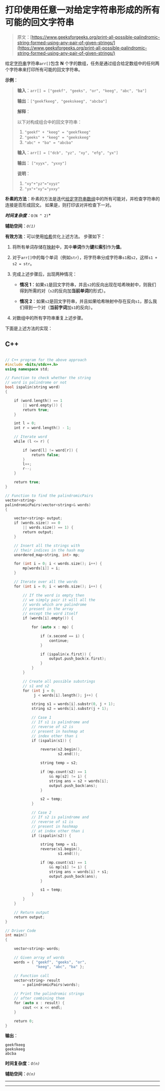 # 打印使用任意一对给定字符串形成的所有可能的回文字符串

> 原文：[https://www.geeksforgeeks.org/print-all-possible-palindromic-string-formed-using-any-pair-of-given-strings/](https://www.geeksforgeeks.org/print-all-possible-palindromic-string-formed-using-any-pair-of-given-strings/)

给定[字符串](https://www.geeksforgeeks.org/introduction-to-arrays/)字符串`arr[]`包含 **N** 个字的数组，任务是通过组合给定数组中的任何两个字符串来打印所有可能的回文字符串。

**示例**：

> **输入**：`arr[] = ["geekf", "geeks", "or", "keeg", "abc", "ba"]`
>
> **输出**：`["geekfkeeg", "geekskeeg", "abcba"]`
>
> **解释**：
>
> 以下对构成组合中的回文字符串：
>
> 1.  `"geekf" + "keeg" = "geekfkeeg"`
> 2.  `"geeks" + "keeg" = "geekskeeg"`
> 3.  `"abc" + "ba" = "abcba"`
> 
> **输入**：`arr[] = ["dcb", "yz", "xy", "efg", "yx"]`
>
> **输出**： `["xyyx", "yxxy"]`
>
> **说明**：
>
> 1.  `"xy"+"yz"="xyyz"`
> 2.  `"yx"+"xy"="yxxy"`

**朴素的方法**：朴素的方法是迭代[给定字符串数组](https://www.geeksforgeeks.org/find-all-pairs-possible-from-the-given-array/)中的所有可能对，并检查字符串的连接是否形成回文。 如果是，则打印该对并检查下一对。

 ***时间复杂度**：*`O(N ^ 2)`*

**辅助空间**：*`O(1)`*

**有效方法**：可以使用[哈希](http://www.geeksforgeeks.org/hashing-data-structure/)优化上述方法。 步骤如下：

1.  将所有单词存储在[映射](http://www.geeksforgeeks.org/map-associative-containers-the-c-standard-template-library-stl/)中，其中**单词**作为**键**和**索引**作为**值**。

2.  对于`arr[]`中的每个单词（例如`str`），将字符串分成字符串`s1`和`s2`，这样`s1 + s2 = str`。

3.  完成上述步骤后，出现两种情况：

    *   **情况 1**：如果`s1`是回文字符串，并且`s2`的反向出现在哈希映射中，则我们得到所需的对（`s2`的反向加**当前单词**的形式）。

    *   **情况 2**：如果`s2`是回文字符串，并且如果哈希映射中存在反向`s1`，那么我们得到一个对（**当前字词**加`s1`的反向）。

4.  对数组中的所有字符串重复上述步骤。

下面是上述方法的实现：

## C++

```cpp

// C++ program for the above approach 
#include <bits/stdc++.h> 
using namespace std; 

// Function to check whether the string 
// word is palindrome or not 
bool ispalin(string word) 
{ 

    if (word.length() == 1 
        || word.empty()) { 
        return true; 
    } 

    int l = 0; 
    int r = word.length() - 1; 

    // Iterate word 
    while (l <= r) { 

        if (word[l] != word[r]) { 
            return false; 
        } 
        l++; 
        r--; 
    } 

    return true; 
} 

// Function to find the palindromicPairs 
vector<string> 
palindromicPairs(vector<string>& words) 
{ 

    vector<string> output; 
    if (words.size() == 0 
        || words.size() == 1) { 
        return output; 
    } 

    // Insert all the strings with 
    // their indices in the hash map 
    unordered_map<string, int> mp; 

    for (int i = 0; i < words.size(); i++) { 
        mp[words[i]] = i; 
    } 

    // Iterate over all the words 
    for (int i = 0; i < words.size(); i++) { 

        // If the word is empty then 
        // we simply pair it will all the 
        // words which are palindrome 
        // present in the array 
        // except the word itself 
        if (words[i].empty()) { 

            for (auto x : mp) { 

                if (x.second == i) { 
                    continue; 
                } 

                if (ispalin(x.first)) { 
                    output.push_back(x.first); 
                } 
            } 
        } 

        // Create all possible substrings 
        // s1 and s2 
        for (int j = 0; 
             j < words[i].length(); j++) { 

            string s1 = words[i].substr(0, j + 1); 
            string s2 = words[i].substr(j + 1); 

            // Case 1 
            // If s1 is palindrome and 
            // reverse of s2 is 
            // present in hashmap at 
            // index other than i 
            if (ispalin(s1)) { 

                reverse(s2.begin(), 
                        s2.end()); 

                string temp = s2; 

                if (mp.count(s2) == 1 
                    && mp[s2] != i) { 
                    string ans = s2 + words[i]; 
                    output.push_back(ans); 
                } 

                s2 = temp; 
            } 

            // Case 2 
            // If s2 is palindrome and 
            // reverse of s1 is 
            // present in hashmap 
            // at index other than i 
            if (ispalin(s2)) { 

                string temp = s1; 
                reverse(s1.begin(), 
                        s1.end()); 

                if (mp.count(s1) == 1 
                    && mp[s1] != i) { 
                    string ans = words[i] + s1; 
                    output.push_back(ans); 
                } 

                s1 = temp; 
            } 
        } 
    } 

    // Return output 
    return output; 
} 

// Driver Code 
int main() 
{ 

    vector<string> words; 

    // Given array of words 
    words = { "geekf", "geeks", "or", 
              "keeg", "abc", "ba" }; 

    // Function call 
    vector<string> result 
        = palindromicPairs(words); 

    // Print the palindromic strings 
    // after combining them 
    for (auto x : result) { 
        cout << x << endl; 
    } 

    return 0; 
}

```

**输出**：

```
geekfkeeg
geekskeeg
abcba

```

**时间复杂度**：*`O(n)`*

**辅助空间**：*`O(n)`*



* * *

* * *



